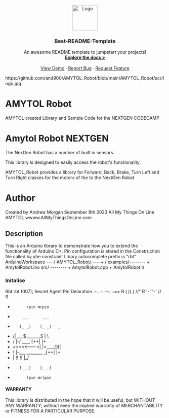 <div align="center">
  <a href="https://github.com/and900/AMYTOL_Robot/blob/main/AMYTOL_Robot">
    <img src="logo.jpg" alt="Logo" width="80" height="80">
  </a>

  <h3 align="center">Best-README-Template</h3>

  <p align="center">
    An awesome README template to jumpstart your projects!
    <br />
    <a href="https://github.com/othneildrew/Best-README-Template"><strong>Explore the docs »</strong></a>
    <br />
    <br />
    <a href="https://github.com/othneildrew/Best-README-Template">View Demo</a>
    ·
    <a href="https://github.com/othneildrew/Best-README-Template/issues">Report Bug</a>
    ·
    <a href="https://github.com/othneildrew/Best-README-Template/issues">Request Feature</a>
  </p>
</div>
https://github.com/and900/AMYTOL_Robot/blob/main/AMYTOL_Robot/scr/logo.jpg


# AMYTOL Robot
AMYTOL created Library and Sample Code for the NEXTGEN CODECAMP
# Amytol Robot NEXTGEN
The NexGen Robot has a number of built in sensors. 

This library is designed to easily access the robot's functionality.

AMYTOL_Robot provides a library for Forward, Back, Brake, Turn Left and Turn Right classes for the motors of the to the NextGen Robot

# Author
  Created by Andrew Morgan September 8th 2023
  All My Things On Line AMYTOL
  wwww.AllMyThingsOnLine.com

## Description
This is an Arduino library to demonstrate how you to extend the functionality of Arduino C+.
Pin configuration is stored in the Construction file called by yhe constraint
Libary autocomplete prefix is "rbt" 
ArduinoWorkspace --- /
       AMYTOL_Robot/ ----+ /
            examples/--------   + AmytolRobot.ino
              src/ --------     + AmytolRobot.cpp
                                + AmytolRobot.h
 

### Initalise 
Rbt rbt (007);   Secret Agent Pin Delaration  .-.  .-.  --..::==
R                                            (   )(   )  //"
R                                             '-'  '-'  //
R
-           rpin mrpin
-         ___      ___        
-        [_ _]    [_ _]   _
-   /|  ___$________S_   | \
-  / |-/        ____  [++| |+
- <<<<<---<|  |>____O)<ooo>|
-  \ |-\___ ________ _[++| |+
-   \|    _$_      _S_   |_/  
-        [___]    [___]            
-           lpin mrlpin

#### WARRANTY
This library is distributed in the hope that it will be useful,
but WITHOUT ANY WARRANTY; without even the implied warranty of
MERCHANTABILITY or FITNESS FOR A PARTICULAR PURPOSE.
